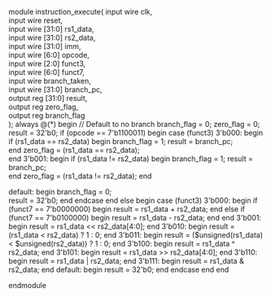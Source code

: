module instruction_execute(
    input wire clk,                
    input wire reset,              
    input wire [31:0] rs1_data,    
    input wire [31:0] rs2_data,    
    input wire [31:0] imm,         
    input wire [6:0] opcode,       
    input wire [2:0] funct3,       
    input wire [6:0] funct7,       
    input wire branch_taken,       
    input wire [31:0] branch_pc,  
    output reg [31:0] result,      
    output reg zero_flag,          
    output reg branch_flag         
);
    always @(*) begin
        // Default to no branch
        branch_flag = 0;
        zero_flag = 0;
        result = 32'b0;
        if (opcode == 7'b1100011) begin 
            case (funct3)
                3'b000: begin 
                    if (rs1_data == rs2_data) begin
                        branch_flag = 1;
                        result = branch_pc;  
                    end
                    zero_flag = (rs1_data == rs2_data);  
                end
                3'b001: begin 
                    if (rs1_data != rs2_data) begin
                        branch_flag = 1;
                        result = branch_pc;  
                    end
                    zero_flag = (rs1_data != rs2_data); 
                end
                
  default: begin
                    branch_flag = 0;  
                    result = 32'b0;
                end
            endcase
        end
        else begin
            case (funct3)
                3'b000: begin
                    if (funct7 == 7'b0000000) begin
                        result = rs1_data + rs2_data;
                    end else if (funct7 == 7'b0100000) begin
                        result = rs1_data - rs2_data;
                    end
                end
                3'b001: begin
                    result = rs1_data << rs2_data[4:0];
                end
                3'b010: begin
                    result = (rs1_data < rs2_data) ? 1 : 0;
                end
                3'b011: begin
                    result = ($unsigned(rs1_data) < $unsigned(rs2_data)) ? 1 : 0;
                end
                3'b100: begin
                    result = rs1_data ^ rs2_data;
                end
                3'b101: begin
                    result = rs1_data >> rs2_data[4:0];
                end
                3'b110: begin
                    result = rs1_data | rs2_data;
                end
                3'b111: begin
                    result = rs1_data & rs2_data;
                end
                default: begin
                    result = 32'b0;
                end
            endcase
        end
    end

endmodule
